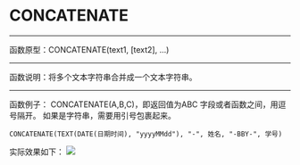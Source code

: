 # CONCATENATE
*****
函数原型：CONCATENATE(text1, [text2], ...)
*****
函数说明：将多个文本字符串合并成一个文本字符串。
*****
函数例子：
CONCATENATE(A,B,C)，即返回值为ABC
字段或者函数之间，用逗号隔开。
如果是字符串，需要用引号包裹起来。

~~~
CONCATENATE(TEXT(DATE(日期时间), "yyyyMMdd"), "-", 姓名, "-BBY-", 学号)
~~~
实际效果如下：
![](http://docfiles.baibaoyun.com/FlF0gZoDz3uqPUc-67GPSLKBEkr0)